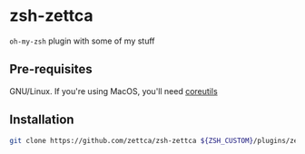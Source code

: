 # zsh-zettca

`oh-my-zsh` plugin with some of my stuff

## Pre-requisites

GNU/Linux. If you're using MacOS, you'll need [coreutils](https://formulae.brew.sh/formula/coreutils)

## Installation

```sh
git clone https://github.com/zettca/zsh-zettca ${ZSH_CUSTOM}/plugins/zettca
```
